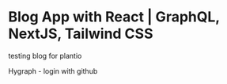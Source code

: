 # Blog App with React | GraphQL, NextJS, Tailwind CSS

testing blog for plantio

Hygraph - login with github

